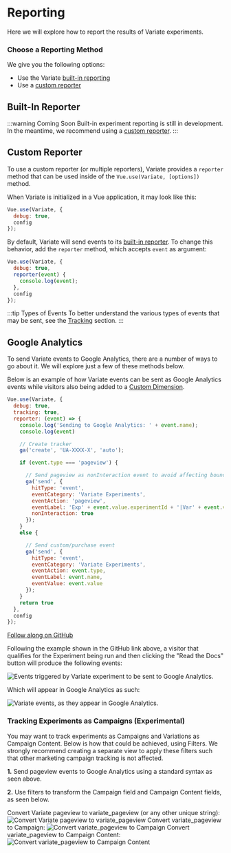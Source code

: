 # Reporting

Here we will explore how to report the results of Variate experiments.

### Choose a Reporting Method
We give you the following options: 
- Use the Variate [built-in reporting](#built-in-reporter)
- Use a [custom reporter](#custom-reporter)

## Built-In Reporter
:::warning Coming Soon
Built-in experiment reporting is still in development. In the meantime, we recommend using a [custom reporter](#custom-reporter). 
:::

## Custom Reporter
To use a custom reporter (or multiple reporters), Variate provides a `reporter` method that can be used inside of the `Vue.use(Variate, [options])` method. 

When Variate is initialized in a Vue application, it may look like this: 

```js
Vue.use(Variate, {
  debug: true,
  config
});
```

By default, Variate will send events to its [built-in reporter](#built-in-reporter). To change this behavior, add the `reporter` method, which accepts `event` as argument: 

```js
Vue.use(Variate, {
  debug: true,
  reporter(event) {
    console.log(event);
  },
  config
});
```
:::tip Types of Events
To better understand the various types of events that may be sent, see the [Tracking](tracking.html) section. 
:::

## Google Analytics
To send Variate events to Google Analytics, there are a number of ways to go about it. We will explore just a few of these methods below. 

Below is an example of how Variate events can be sent as Google Analytics events while visitors also being added to a [Custom Dimension](https://support.google.com/analytics/answer/2709828).

```js
Vue.use(Variate, {
  debug: true,
  tracking: true,
  reporter: (event) => {
    console.log('Sending to Google Analytics: ' + event.name);
    console.log(event)

    // Create tracker
    ga('create', 'UA-XXXX-X', 'auto');

    if (event.type === 'pageview') {

      // Send pageview as nonInteraction event to avoid affecting bounce rate
      ga('send', {
        hitType: 'event',
        eventCategory: 'Variate Experiments',
        eventAction: 'pageview',
        eventLabel: 'Exp' + event.value.experimentId + '|Var' + event.value.variationId,
        nonInteraction: true
      });
    }
    else {

      // Send custom/purchase event 
      ga('send', {
        hitType: 'event',
        eventCategory: 'Variate Experiments',
        eventAction: event.type,
        eventLabel: event.name,
        eventValue: event.value
      });
    }
    return true
  },
  config
});
```
[Follow along on GitHub](https://github.com/VariateApp/variate-vue-demo-saas/commit/c0e57c359acd51be22aa81fa4bda9fbcd2d15cd7)

Following the example shown in the GitHub link above, a visitor that qualifies for the Experiment being run and then clicking the "Read the Docs" button will produce the following events:

<img :src="$withBase('/variate-vue-reporting-events.png')" alt="Events triggered by Variate experiment to be sent to Google Analytics.">

Which will appear in Google Analytics as such: 

<img :src="$withBase('/variate-vue-reporting-ga-events.png')" alt="Variate events, as they appear in Google Analytics.">

### Tracking Experiments as Campaigns (Experimental)
You may want to track experiments as Campaigns and Variations as Campaign Content. Below is how that could be achieved, using Filters. We strongly recommend creating a separate view to apply these filters such that other marketing campaign tracking is not affected. 

**1.** Send pageview events to Google Analytics using a standard syntax as seen above. 

**2.** Use filters to transform the Campaign field and Campaign Content fields, as seen below. 

Convert Variate pageview to variate_pageview (or any other unique string):
<img :src="$withBase('/variate-reporting-ga-filter-1.png')" alt="Convert Variate pageview to variate_pageview">
Convert variate_pageview to Campaign:
<img :src="$withBase('/variate-reporting-ga-filter-2.png')" alt="Convert variate_pageview to Campaign">
Convert variate_pageview to Campaign Content:
<img :src="$withBase('/variate-reporting-ga-filter-3.png')" alt="Convert variate_pageview to Campaign Content">

